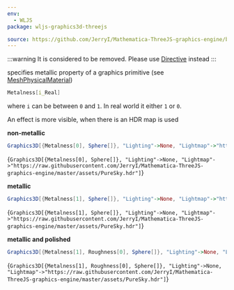 ```yaml
---
env:
  - WLJS
package: wljs-graphics3d-threejs

source: https://github.com/JerryI/Mathematica-ThreeJS-graphics-engine/blob/dev/src/kernel.js
---
```

:::warning
It is considered to be removed. Please use [Directive](frontend/Reference/Graphics3D/Directive.md) instead
:::

specifies metallic property of a graphics primitive (see [MeshPhysicalMaterial](frontend/Reference/Graphics3D/MeshPhysicalMaterial.md))

```mathematica
Metalness[i_Real]
```

where `i` can be between `0` and `1`. In real world it either `1` or `0`.

An effect is more visible, when there is an HDR map is used

__non-metallic__

```mathematica
Graphics3D[{Metalness[0], Sphere[]}, "Lighting"->None, "Lightmap"->"https://raw.githubusercontent.com/JerryI/Mathematica-ThreeJS-graphics-engine/master/assets/PureSky.hdr"]
```

<Wl >{`Graphics3D[{Metalness[0], Sphere[]}, "Lighting"->None, "Lightmap"->"https://raw.githubusercontent.com/JerryI/Mathematica-ThreeJS-graphics-engine/master/assets/PureSky.hdr"]`}</Wl>

__metallic__

```mathematica
Graphics3D[{Metalness[1], Sphere[]}, "Lighting"->None, "Lightmap"->"https://raw.githubusercontent.com/JerryI/Mathematica-ThreeJS-graphics-engine/master/assets/PureSky.hdr"]
```

<Wl >{`Graphics3D[{Metalness[1], Sphere[]}, "Lighting"->None, "Lightmap"->"https://raw.githubusercontent.com/JerryI/Mathematica-ThreeJS-graphics-engine/master/assets/PureSky.hdr"]`}</Wl>

__metallic and polished__

```mathematica
Graphics3D[{Metalness[1], Roughness[0], Sphere[]}, "Lighting"->None, "Lightmap"->"https://raw.githubusercontent.com/JerryI/Mathematica-ThreeJS-graphics-engine/master/assets/PureSky.hdr"]
```

<Wl >{`Graphics3D[{Metalness[1], Roughness[0], Sphere[]}, "Lighting"->None, "Lightmap"->"https://raw.githubusercontent.com/JerryI/Mathematica-ThreeJS-graphics-engine/master/assets/PureSky.hdr"]`}</Wl>